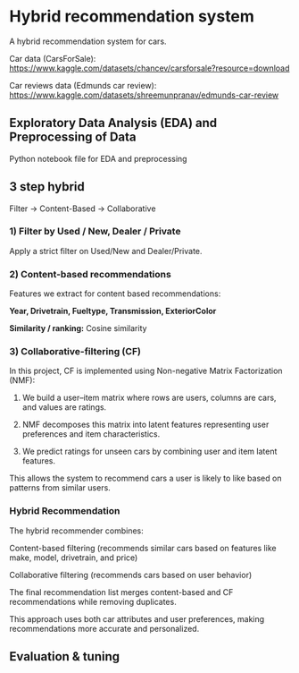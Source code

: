 # Hybrid recommendation system

A hybrid recommendation system for cars.

Car data (CarsForSale): https://www.kaggle.com/datasets/chancev/carsforsale?resource=download

Car reviews data (Edmunds car review): https://www.kaggle.com/datasets/shreemunpranav/edmunds-car-review

## Exploratory Data Analysis (EDA) and Preprocessing of Data

Python notebook file for EDA and preprocessing

## 3 step hybrid 

Filter → Content-Based → Collaborative

### 1) Filter by Used / New, Dealer / Private

Apply a strict filter on Used/New and Dealer/Private.

### 2) Content-based recommendations 

Features we extract for content based recommendations:

**Year, Drivetrain, Fueltype, Transmission, ExteriorColor**

**Similarity / ranking:** Cosine similarity

### 3) Collaborative-filtering (CF) 
In this project, CF is implemented using Non-negative Matrix Factorization (NMF):
1. We build a user–item matrix where rows are users, columns are cars, and values are ratings.

2. NMF decomposes this matrix into latent features representing user preferences and item characteristics.

3. We predict ratings for unseen cars by combining user and item latent features.

This allows the system to recommend cars a user is likely to like based on patterns from similar users.

### Hybrid Recommendation
The hybrid recommender combines:

Content-based filtering (recommends similar cars based on features like make, model, drivetrain, and price)

Collaborative filtering (recommends cars based on user behavior)

The final recommendation list merges content-based and CF recommendations while removing duplicates.

This approach uses both car attributes and user preferences, making recommendations more accurate and personalized.

## Evaluation & tuning 